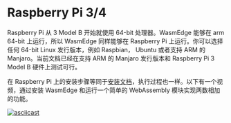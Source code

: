 # Raspberry Pi 3/4

Raspberry Pi 从 3 Model B 开始就使用 64-bit 处理器。WasmEdge 能够在 arm 64-bit 上运行，所以 WasmEdge 同样能够在 Raspberry Pi 上运行。你可以选择任何 64-bit Linux 发行版本，例如 Raspbian， Ubuntu 或者支持 ARM 的 Manjaro。当前文档已经在支持 ARM 的 Manjaro 发行版本和 Raspberry Pi 3 Model B 硬件上测试可行。

在 Raspberry Pi 上的安装步骤等同于[安装文档](https://wasmedge.org/book/en/start/install.html)，执行过程也一样。以下有一个视频，通过安装 WasmEdge 和运行一个简单的 WebAssembly 模块实现两数相加的功能。

[![asciicast](https://asciinema.org/a/458453.svg)](https://asciinema.org/a/458453)
